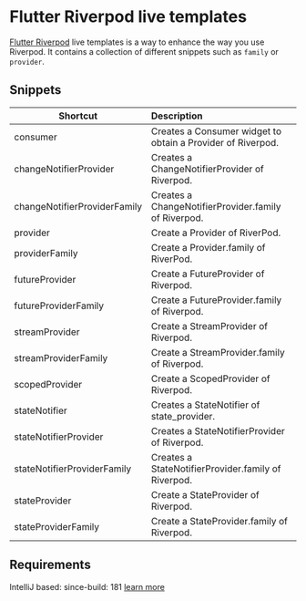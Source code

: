 # Flutter Riverpod live templates

[Flutter Riverpod](https://github.com/rrousselGit/river_pod) live templates is a way to enhance the way you use Riverpod. It contains a collection of different
snippets such as `family` or `provider`.


## Snippets

| Shortcut   |      Description      |
|----------|:-------------|
| consumer |  Creates a Consumer widget to obtain a Provider of Riverpod. |
| changeNotifierProvider |  Creates a ChangeNotifierProvider of Riverpod. |
| changeNotifierProviderFamily |  Creates a ChangeNotifierProvider.family of Riverpod. |
| provider | Create a Provider of RiverPod. |
| providerFamily | Create a Provider.family of RiverPod. |
| futureProvider | Create a FutureProvider of Riverpod. |
| futureProviderFamily | Create a FutureProvider.family of Riverpod. |
| streamProvider |    Create a StreamProvider of Riverpod.   |
| streamProviderFamily |    Create a StreamProvider.family of Riverpod.   |
| scopedProvider |    Create a ScopedProvider of Riverpod.   |
| stateNotifier |  Creates a StateNotifier of state_provider. |
| stateNotifierProvider |  Creates a StateNotifierProvider of Riverpod. |
| stateNotifierProviderFamily |  Creates a StateNotifierProvider.family of Riverpod. |
| stateProvider | Create a StateProvider of Riverpod. |
| stateProviderFamily | Create a StateProvider.family of Riverpod. |

## Requirements

IntelliJ based: since-build: 181 [learn more](https://www.jetbrains.org/intellij/sdk/docs/basics/getting_started/build_number_ranges.html)


[Riverpod]: https://github.com/rrousselGit/river_podRiverpod
